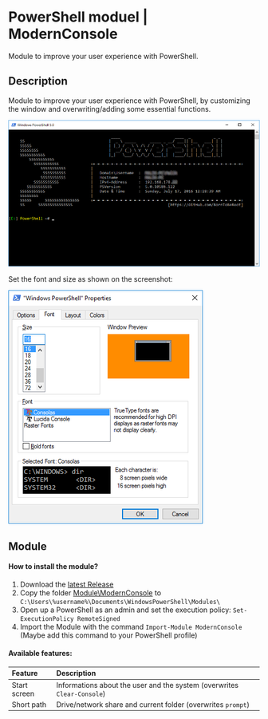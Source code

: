 # PowerShell moduel | ModernConsole

Module to improve your user experience with PowerShell.

## Description

Module to improve your user experience with PowerShell, by customizing the window and overwriting/adding some essential functions.

![Screenshot](/Documentation/Images/ModernConsole.png?raw=true "ModernConsole")

Set the font and size as shown on the screenshot:

![Screenshot](/Documentation/Images/PowerShell_Properties_Font.png?raw=true "PowerShell_Properties_Font")

## Module

#### How to install the module?

1. Download the [latest Release](https://github.com/BornToBeRoot/PowerShell_ModernConsole/releases/latest) 
2. Copy the folder [Module\ModernConsole](Module/ModernConsole) to `C:\Users\%username%\Documents\WindowsPowerShell\Modules\`
3. Open up a PowerShell as an admin and set the execution policy: `Set-ExecutionPolicy RemoteSigned`
4. Import the Module with the command `Import-Module ModernConsole` (Maybe add this command to your PowerShell profile)

#### Available features:

| Feature | Description |
| :--- | :--- |
| Start screen | Informations about the user and the system (overwrites `Clear-Console`) |
| Short path | Drive/network share and current folder (overwrites `prompt`) |
